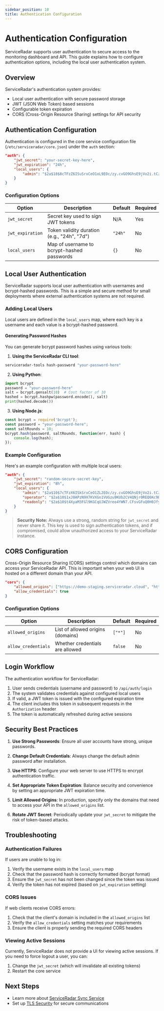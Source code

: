 ```yaml
---
sidebar_position: 10
title: Authentication Configuration
---
```


# Authentication Configuration

ServiceRadar supports user authentication to secure access to the monitoring dashboard and API. This guide explains how to configure authentication options, including the local user authentication system.

## Overview

ServiceRadar's authentication system provides:
- Local user authentication with secure password storage
- JWT (JSON Web Token) based sessions
- Configurable token expiration
- CORS (Cross-Origin Resource Sharing) settings for API security

## Authentication Configuration

Authentication is configured in the core service configuration file (`/etc/serviceradar/core.json`) under the `auth` section:

```json
"auth": {
    "jwt_secret": "your-secret-key-here",
    "jwt_expiration": "24h",
    "local_users": {
        "admin": "$2a$18$8cTFzZ6ISuSrxCeO1oL9EOc/zy.cvGO9GhsE9jVo2i.tCzsasdadf"
    }
}
```

### Configuration Options

| Option | Description | Default | Required |
|--------|-------------|---------|----------|
| `jwt_secret` | Secret key used to sign JWT tokens | N/A | Yes |
| `jwt_expiration` | Token validity duration (e.g., "24h", "7d") | `"24h"` | No |
| `local_users` | Map of username to bcrypt-hashed passwords | `{}` | No |

## Local User Authentication

ServiceRadar supports local user authentication with usernames and bcrypt-hashed passwords. This is a simple and secure method for small deployments where external authentication systems are not required.

### Adding Local Users

Local users are defined in the `local_users` map, where each key is a username and each value is a bcrypt-hashed password.

#### Generating Password Hashes

You can generate bcrypt password hashes using various tools:

1. **Using the ServiceRadar CLI tool**:
```bash
serviceradar-tools hash-password "your-password-here"
```

2. **Using Python**:
```python
import bcrypt
password = "your-password-here"
salt = bcrypt.gensalt(10)  # Cost factor of 10
hashed = bcrypt.hashpw(password.encode(), salt)
print(hashed.decode())
```

3. **Using Node.js**:
```javascript
const bcrypt = require('bcrypt');
const password = "your-password-here";
const saltRounds = 10;
bcrypt.hash(password, saltRounds, function(err, hash) {
    console.log(hash);
});
```

### Example Configuration

Here's an example configuration with multiple local users:

```json
"auth": {
    "jwt_secret": "random-secure-secret-key",
    "jwt_expiration": "8h",
    "local_users": {
        "admin": "$2a$10$7cTFzX6ISkSrxCeO1ZL2EOc/zy.cvGO9GhsE9jVo2i.tCzsiowoiC",
        "operator": "$2a$10$1xJ0APzN9X7KVXGn1VUGzu9KUb2CV4QNjr0REQ6Kc9ByWbmOSgiS2",
        "readonly": "$2a$10$t4XyaM3FGl9KGCqUJWZVreo4YWN7.CFsvGFuQ0H0JfylEJd0IMPZa"
    }
}
```

> **Security Note:** Always use a strong, random string for `jwt_secret` and never share it. This key is used to sign authentication tokens, and if compromised, could allow unauthorized access to your ServiceRadar instance.

## CORS Configuration

Cross-Origin Resource Sharing (CORS) settings control which domains can access your ServiceRadar API. This is important when your web UI is hosted on a different domain than your API.

```json
"cors": {
    "allowed_origins": ["https://demo-staging.serviceradar.cloud", "http://localhost:3000"],
    "allow_credentials": true
}
```

### Configuration Options

| Option | Description | Default | Required |
|--------|-------------|---------|----------|
| `allowed_origins` | List of allowed origins (domains) | `["*"]` | No |
| `allow_credentials` | Whether credentials are allowed | `false` | No |

## Login Workflow

The authentication workflow for ServiceRadar:

1. User sends credentials (username and password) to `/api/auth/login`
2. The system validates credentials against configured local users
3. If valid, a JWT token is issued with the configured expiration time
4. The client includes this token in subsequent requests in the `Authorization` header
5. The token is automatically refreshed during active sessions

## Security Best Practices

1. **Use Strong Passwords**: Ensure all user accounts have strong, unique passwords.

2. **Change Default Credentials**: Always change the default admin password after installation.

3. **Use HTTPS**: Configure your web server to use HTTPS to encrypt authentication traffic.

4. **Set Appropriate Token Expiration**: Balance security and convenience by setting an appropriate JWT expiration time.

5. **Limit Allowed Origins**: In production, specify only the domains that need to access your API in the `allowed_origins` list.

6. **Rotate JWT Secret**: Periodically update your `jwt_secret` to mitigate the risk of token-based attacks.

## Troubleshooting

### Authentication Failures

If users are unable to log in:

1. Verify the username exists in the `local_users` map
2. Check that the password hash is correctly formatted (bcrypt format)
3. Ensure the `jwt_secret` has not been changed since the token was issued
4. Verify the token has not expired (based on `jwt_expiration` setting)

### CORS Issues

If web clients receive CORS errors:

1. Check that the client's domain is included in the `allowed_origins` list
2. Verify the `allow_credentials` setting matches your requirements
3. Ensure the client is properly sending the required CORS headers

### Viewing Active Sessions

Currently, ServiceRadar does not provide a UI for viewing active sessions. If you need to force logout a user, you can:

1. Change the `jwt_secret` (which will invalidate all existing tokens)
2. Restart the core service

## Next Steps

- Learn more about [ServiceRadar Sync Service](./sync.md)
- Set up [TLS Security](./tls-security.md) for secure communications